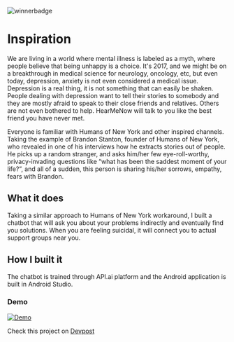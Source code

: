 ![winnerbadge](https://img.shields.io/badge/winner-mhacks%20nano%20'17-red.svg)


# Inspiration
We are living in a world where mental illness is labeled as a myth, where people believe that being unhappy is a choice. It's 2017, and we might be on a breakthrough in medical science for neurology, oncology, etc, but even today, depression, anxiety is not even considered a medical issue. Depression is a real thing, it is not something that can easily be shaken. People dealing with depression want to tell their stories to somebody and they are mostly afraid to speak to their close friends and relatives. Others are not even bothered to help. HearMeNow will talk to you like the best friend you have never met.

Everyone is familiar with Humans of New York and other inspired channels. Taking the example of Brandon Stanton, founder of Humans of New York, who revealed in one of his interviews how he extracts stories out of people. He picks up a random stranger, and asks him/her few eye-roll-worthy, privacy-invading questions like “what has been the saddest moment of your life?”, and all of a sudden, this person is sharing his/her sorrows, empathy, fears with Brandon.

## What it does
Taking a similar approach to Humans of New York workaround, I built a chatbot that will ask you about your problems indirectly and eventually find you solutions. When you are feeling suicidal, it will connect you to actual support groups near you.

## How I built it
The chatbot is trained through API.ai platform and the Android application is built in Android Studio.

### Demo
[![Demo](https://media.giphy.com/media/CPziXywer6WCA/giphy.gif)](https://www.youtube.com/watch?v=6n_OhtNz8eU 
"Demo")


Check this project on [Devpost](https://devpost.com/software/hearmenow)

